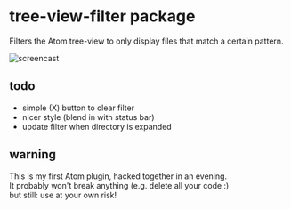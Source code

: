 # tree-view-filter package

Filters the Atom tree-view to only display files that match a certain pattern.

![screencast](https://f.cloud.github.com/assets/69169/2290250/c35d867a-a017-11e3-86be-cd7c5bf3ff9b.gif)

## todo

* simple (X) button to clear filter
* nicer style (blend in with status bar)
* update filter when directory is expanded

## warning

This is my first Atom plugin, hacked together in an evening.  
It probably won't break anything (e.g. delete all your code :)  
but still: use at your own risk!
